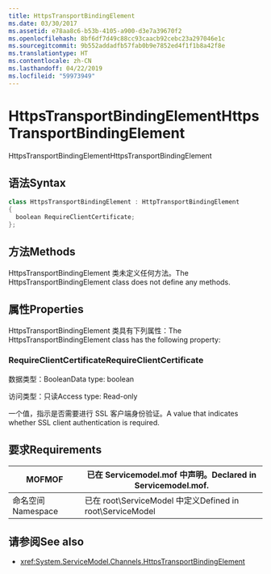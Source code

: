 ```yaml
---
title: HttpsTransportBindingElement
ms.date: 03/30/2017
ms.assetid: e78aa8c6-b53b-4105-a900-d3e7a39670f2
ms.openlocfilehash: 8bf6df7d49c88cc93caacb92cebc23a297046e1c
ms.sourcegitcommit: 9b552addadfb57fab0b9e7852ed4f1f1b8a42f8e
ms.translationtype: HT
ms.contentlocale: zh-CN
ms.lasthandoff: 04/22/2019
ms.locfileid: "59973949"
---
```

# <a name="httpstransportbindingelement"></a><span data-ttu-id="bde1f-102">HttpsTransportBindingElement</span><span class="sxs-lookup"><span data-stu-id="bde1f-102">HttpsTransportBindingElement</span></span>
<span data-ttu-id="bde1f-103">HttpsTransportBindingElement</span><span class="sxs-lookup"><span data-stu-id="bde1f-103">HttpsTransportBindingElement</span></span>  
  
## <a name="syntax"></a><span data-ttu-id="bde1f-104">语法</span><span class="sxs-lookup"><span data-stu-id="bde1f-104">Syntax</span></span>  
  
```csharp  
class HttpsTransportBindingElement : HttpTransportBindingElement  
{  
  boolean RequireClientCertificate;  
};  
```  
  
## <a name="methods"></a><span data-ttu-id="bde1f-105">方法</span><span class="sxs-lookup"><span data-stu-id="bde1f-105">Methods</span></span>  
 <span data-ttu-id="bde1f-106">HttpsTransportBindingElement 类未定义任何方法。</span><span class="sxs-lookup"><span data-stu-id="bde1f-106">The HttpsTransportBindingElement class does not define any methods.</span></span>  
  
## <a name="properties"></a><span data-ttu-id="bde1f-107">属性</span><span class="sxs-lookup"><span data-stu-id="bde1f-107">Properties</span></span>  
 <span data-ttu-id="bde1f-108">HttpsTransportBindingElement 类具有下列属性：</span><span class="sxs-lookup"><span data-stu-id="bde1f-108">The HttpsTransportBindingElement class has the following property:</span></span>  
  
### <a name="requireclientcertificate"></a><span data-ttu-id="bde1f-109">RequireClientCertificate</span><span class="sxs-lookup"><span data-stu-id="bde1f-109">RequireClientCertificate</span></span>  
 <span data-ttu-id="bde1f-110">数据类型：Boolean</span><span class="sxs-lookup"><span data-stu-id="bde1f-110">Data type: boolean</span></span>  
  
 <span data-ttu-id="bde1f-111">访问类型：只读</span><span class="sxs-lookup"><span data-stu-id="bde1f-111">Access type: Read-only</span></span>  
  
 <span data-ttu-id="bde1f-112">一个值，指示是否需要进行 SSL 客户端身份验证。</span><span class="sxs-lookup"><span data-stu-id="bde1f-112">A value that indicates whether SSL client authentication is required.</span></span>  
  
## <a name="requirements"></a><span data-ttu-id="bde1f-113">要求</span><span class="sxs-lookup"><span data-stu-id="bde1f-113">Requirements</span></span>  
  
|<span data-ttu-id="bde1f-114">MOF</span><span class="sxs-lookup"><span data-stu-id="bde1f-114">MOF</span></span>|<span data-ttu-id="bde1f-115">已在 Servicemodel.mof 中声明。</span><span class="sxs-lookup"><span data-stu-id="bde1f-115">Declared in Servicemodel.mof.</span></span>|  
|---------|-----------------------------------|  
|<span data-ttu-id="bde1f-116">命名空间</span><span class="sxs-lookup"><span data-stu-id="bde1f-116">Namespace</span></span>|<span data-ttu-id="bde1f-117">已在 root\ServiceModel 中定义</span><span class="sxs-lookup"><span data-stu-id="bde1f-117">Defined in root\ServiceModel</span></span>|  
  
## <a name="see-also"></a><span data-ttu-id="bde1f-118">请参阅</span><span class="sxs-lookup"><span data-stu-id="bde1f-118">See also</span></span>

- <xref:System.ServiceModel.Channels.HttpsTransportBindingElement>
